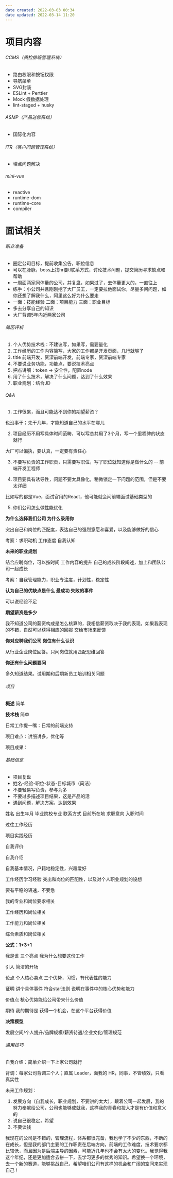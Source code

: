 ```yaml
---
date created: 2022-03-03 00:34
date updated: 2022-03-14 11:20
---
```


# 项目内容

###### CCMS（质检排班管理系统）

- 路由权限和按钮权限
- 导航菜单
- SVG封装
- ESLint + Perttier
- Mock 假数据处理
- lint-staged + husky

###### ASMP（产品送修系统）

- 国际化内容

###### ITR（客户问题管理系统）

- 埋点问题解决

###### mini-vue

- reactive
- runtime-dom
- runtime-core
- compiler

# 面试相关

###### 职业准备

- 圈定公司目标，提前收集公告，职位信息
- 可以在脉脉，boss上找hr要tl联系方式，讨论技术问题，提交简历寻求缺点和帮助
- 一周面两家同体量的公司，并复盘，如果过了，去体量更大的，一直往上
- 练手：小公司并且刚刚挖了大厂员工，一定要拉他面试你，尽量多问问题，如你还想了解我什么，阿里这么好为什么要走
- 一面：技能经验 二面：项目能力 三面：职业目标
- 多去分享自己的知识
- 大厂背调5年内近两家公司

###### 简历评析

1. 个人优势技术栈：不建议写，如果写，需要量化
2. 工作经历的工作内容简写，大家的工作都是开发页面，几行就够了
3. title 前端开发，资深前端开发，前端专家，资深前端专家
4. 不要说业务功能，功能点，要说技术亮点
5. 把点讲细：token → 安全性，配置node
6. 用了什么技术，解决了什么问题，达到了什么效果
7. 职业规划：结合JD

###### Q&A

1. 工作很累，而且可能达不到你的期望薪资？

也没事干；先干几年，才能知道自己的水平在哪儿

2. 项目经历不用写具体时间范畴，可以写总共用了3个月，写一个里程碑的状态就行

大厂可以偏执，要认真，一定要有责任心

3. 不要写负责的工作职责，只需要写职位，写了职位就知道你是做什么的 -- 前端开发工程师

4. 项目要具有诱导性，问题不要太具像化，稍微锁定一下问题的范围，但是不要太详细

比如写的都是Vue，面试官用的React，他可能就会问前端面试基础类型的

5. 你们公司怎么做性能优化

**为什么选择我们公司 为什么录用你**

突出自己和岗位的匹配度，表达自己的强烈意愿和喜爱，以及能够做好的信心

考察：求职动机 工作态度 自我认知

**未来的职业规划**

结合应聘岗位，可以按时间 工作内容的提升 自己的成长阶段阐述，加上和团队公司一起成长

考察：自我管理能力，职业专注度，计划性，稳定性

**认为自己的优缺点是什么 最成功 失败的事件**

可以说经验不足

**期望薪资是多少**

我不知道公司的薪资构成是怎么核算的，我相信薪资取决于我的表现，如果我表现的不错，自然可以获得相应的回报   交给市场来反馈

**你对应聘我们公司 岗位有什么认识**

从行业企业岗位回答。只问岗位就用匹配思维回答

**你还有什么问题要问**

多久知道结果。试用期和后期新员工培训相关问题

###### 项目

**概述** 简单

**技术栈** 简单

日常工作提一嘴：日常的前端支持

项目难点：讲细讲多，优化等

项目成果：

###### 基础信息

- 项目复盘
- 姓名-经验-职位-状态-目标城市（简洁）
- 不要轻易写负责，参与为多
- 不要过多描述项目结果，这是产品的活
- 遇到问题，解决方案，达到效果

姓名 出生年月 毕业院校专业 联系方式 目前所在地 求职意向 入职时间

过往工作经历

项目实践经历

自我评价

自我介绍

自我基本情况，户籍地稳定性，兴趣爱好

工作经历学习经验 突出和岗位的匹配性，以及对个人职业规划的设想

要有平稳的语速，不要急

我的专业和岗位要求相关

工作经历和岗位相关

工作能力和岗位相关

综合素质和岗位相关

**公式：1+3+1**

我是谁 三个亮点 我为什么想要这份工作

引入 简洁的开场

论点 个人核心卖点 三个优势，习惯，有代表性的能力

证明 讲个具体事件 符合star法则 说明在事件中的核心优势和能力

价值点 核心优势能给公司带来什么价值

期待 我的期待是 获得一个机会，在这个平台获得价值

**决策模型**

发展空间/个人提升/品牌规模/薪资待遇/企业文化/管理规范

###### 通用技巧

自我介绍：简单介绍一下上家公司就行

背调：每家公司背调三个人；直属 Leader，面我的 HR，同事，不管绩效，只看真实性

未来工作规划：

1. 发展方向（自我成长，职业规划，不要讲的太大），跟着公司一起发展，我的努力奉献给公司，公司也能够成就我，这样我的青春和投入才是有价值和意义的
2. 说自己很稳定，希望
3. 不要谈钱

我现在的公司是不错的，管理流程，体系都很完备，我也学了不少的东西，不断的在成长，但是我的部门主要的工作职责在后端方向，前端的工作难度，技术要求都比较低，而且因为是后端主导的因素，可能近几年也不会有太大的变化。我觉得我这个年纪，还是更加适合去拼一下，去学习更多的优秀的知识。希望换一个环境，去一个新的赛道，能够挑战自己，希望咱们公司有这样的机会和广阔的空间来实现自己！
